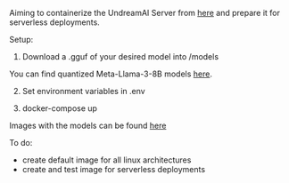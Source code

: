 Aiming to containerize the UndreamAI Server from [here](https://github.com/undreamai/LlamaLib) and prepare it for serverless deployments. 

Setup:

1) Download a .gguf of your desired model into /models

You can find quantized Meta-Llama-3-8B models [here](https://huggingface.co/lmstudio-community/Meta-Llama-3-8B-Instruct-GGUF/tree/main). 

2) Set environment variables in .env

3) docker-compose up

Images with the models can be found [here](https://hub.docker.com/r/teocholakov/undream_server/tags)


To do:
- create default image for all linux architectures
- create and test image for serverless deployments
